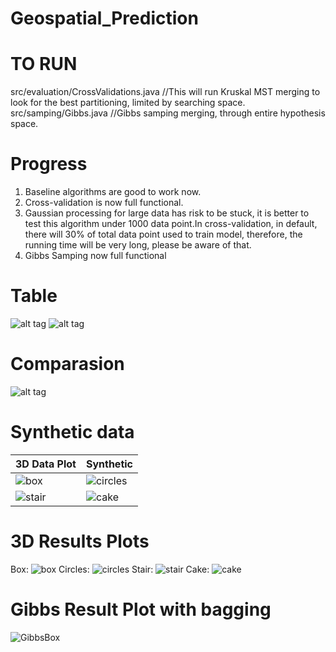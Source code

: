 # Geospatial_Prediction

TO RUN
===
src/evaluation/CrossValidations.java //This will run Kruskal MST merging to look for the best partitioning, limited by searching space.
src/samping/Gibbs.java //Gibbs samping merging, through entire hypothesis space.

Progress
===
1. Baseline algorithms are good to work now.<br />
2. Cross-validation is now full functional.<br />
3. Gaussian processing for large data has risk to be stuck, it is better to test this algorithm under 1000 data point.In cross-validation, in default, there will 30% of total data point used to train model, therefore, the running time will be very long, please be aware of that.<br />
4. Gibbs Samping now full functional<br />

Table
===
![alt tag](https://github.com/wuga214/Geospatial_Prediction/blob/RuntimeImproved/eval.png)
![alt tag](https://github.com/wuga214/Geospatial_Prediction/blob/RuntimeImproved/realdata.png)

Comparasion
===
![alt tag](https://github.com/wuga214/Geospatial_Prediction/blob/master/Comparasion.png)

Synthetic data
===
3D Data Plot| Synthetic
------------ | -------------
![box](https://github.com/wuga214/Geospatial_Prediction/blob/master/plots/figure_1.png) | ![circles](https://github.com/wuga214/Geospatial_Prediction/blob/master/plots/figure_2.png)
![stair](https://github.com/wuga214/Geospatial_Prediction/blob/master/plots/figure_3.png) | ![cake](https://github.com/wuga214/Geospatial_Prediction/blob/master/plots/figure_4.png)

3D Results Plots
===
Box:
![box](https://github.com/wuga214/Geospatial_Prediction/blob/RuntimeImproved/plots/result_box.png)
Circles:
![circles](https://github.com/wuga214/Geospatial_Prediction/blob/RuntimeImproved/plots/result_circles.png)
Stair:
![stair](https://github.com/wuga214/Geospatial_Prediction/blob/RuntimeImproved/plots/result_stair.png)
Cake:
![cake](https://github.com/wuga214/Geospatial_Prediction/blob/RuntimeImproved/plots/result_cake.png)

Gibbs Result Plot with bagging
===
![GibbsBox](https://github.com/wuga214/Geospatial_Prediction/blob/RuntimeImproved/BaggingPrediction.png)
